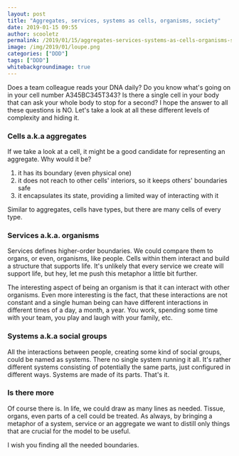 ```yaml
---
layout: post
title: "Aggregates, services, systems as cells, organisms, society"
date: 2019-01-15 09:55
author: scooletz
permalink: /2019/01/15/aggregates-services-systems-as-cells-organisms-society/
image: /img/2019/01/loupe.png
categories: ["DDD"]
tags: ["DDD"]
whitebackgroundimage: true
---
```


Does a team colleague reads your DNA daily? Do you know what's going on in your cell number A345BC345T343? Is there a single cell in your body that can ask your whole body to stop for a second? I hope the answer to all these questions is NO. Let's take a look at all these different levels of complexity and hiding it.

### Cells a.k.a aggregates

If we take a look at a cell, it might be a good candidate for representing an aggregate. Why would it be?

1. it has its boundary (even physical one)
1. it does not reach to other cells' interiors, so it keeps others' boundaries safe
1. it encapsulates its state, providing a limited way of interacting with it

Similar to aggregates, cells have types, but there are many cells of every type.

### Services a.k.a. organisms

Services defines higher-order boundaries. We could compare them to organs, or even, organisms, like people. Cells within them interact and build a structure that supports life. It's unlikely that every service we create will support life, but hey, let me push this metaphor a little bit further.

The interesting aspect of being an organism is that it can interact with other organisms. Even more interesting is the fact, that these interactions are not constant and a single human being can have different interactions in different times of a day, a month, a year. You work, spending some time with your team, you play and laugh with your family, etc.

### Systems a.k.a social groups

All the interactions between people, creating some kind of social groups, could be named as systems. There no single system running it all. It's rather different systems consisting of potentially the same parts, just configured in different ways. Systems are made of its parts. That's it.

### Is there more

Of course there is. In life, we could draw as many lines as needed. Tissue, organs, even parts of a cell could be treated. As always, by bringing a metaphor of a system, service or an aggregate we want to distill only things that are crucial for the model to be useful.

I wish you finding all the needed boundaries.
